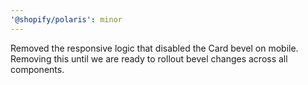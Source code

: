 ```yaml
---
'@shopify/polaris': minor
---
```


Removed the responsive logic that disabled the Card bevel on mobile. Removing this until we are ready to rollout bevel changes across all components.
